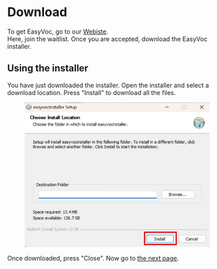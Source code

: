 # Download

To get EasyVoc, go to our [Webiste](https://whop.com/easyvocapp).\
Here, join the waitlist. Once you are accepted, download the EasyVoc installer.



## Using the installer

You have just downloaded the installer. Open the installer and select a download location. Press "Install" to download all the files.

<figure><img src="../.gitbook/assets/Install screen(1).jpg" alt=""><figcaption></figcaption></figure>

Once downloaded, press "Close". Now go to [the next page](setup-files.md).
